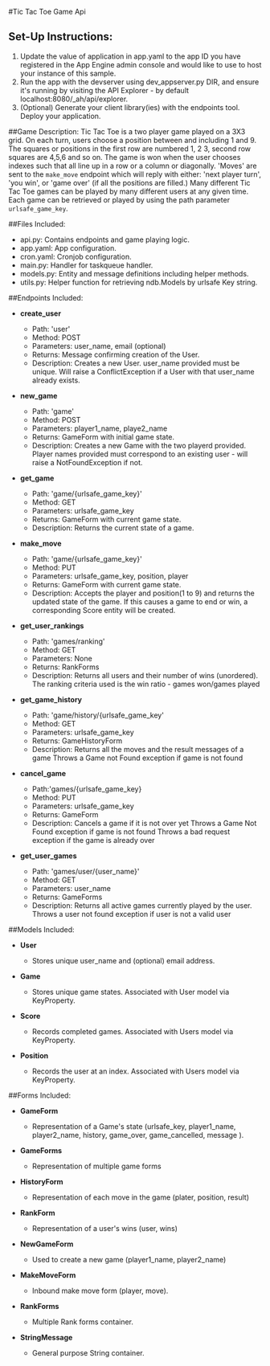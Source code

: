 #Tic Tac Toe Game Api

## Set-Up Instructions:
1.  Update the value of application in app.yaml to the app ID you have registered
 in the App Engine admin console and would like to use to host your instance of this sample.
1.  Run the app with the devserver using dev_appserver.py DIR, and ensure it's
 running by visiting the API Explorer - by default localhost:8080/_ah/api/explorer.
1.  (Optional) Generate your client library(ies) with the endpoints tool.
 Deploy your application.
 
 
 
##Game Description:
Tic Tac Toe is a two player game played on a 3X3 grid. On each turn, users choose a position between and including 1 and 9. 
The squares or positions in the first row are numbered 1, 2 3, second row squares are 4,5,6 and so on.
The game is won when the user chooses indexes such that all line up in a row or a column or diagonally. 
'Moves' are sent to the `make_move` endpoint which will reply
with either: 'next player turn', 'you win', or 'game over' (if all the positions are filled.)
Many different Tic Tac Toe games can be played by many different users at any
given time. Each game can be retrieved or played by using the path parameter
`urlsafe_game_key`.

##Files Included:
 - api.py: Contains endpoints and game playing logic.
 - app.yaml: App configuration.
 - cron.yaml: Cronjob configuration.
 - main.py: Handler for taskqueue handler.
 - models.py: Entity and message definitions including helper methods.
 - utils.py: Helper function for retrieving ndb.Models by urlsafe Key string.

##Endpoints Included:
 - **create_user**
    - Path: 'user'
    - Method: POST
    - Parameters: user_name, email (optional)
    - Returns: Message confirming creation of the User.
    - Description: Creates a new User. user_name provided must be unique. Will 
    raise a ConflictException if a User with that user_name already exists.
    
 - **new_game**
    - Path: 'game'
    - Method: POST
    - Parameters: player1_name, playe2_name
    - Returns: GameForm with initial game state.
    - Description: Creates a new Game with the two playerd provided. Player names 
      provided must correspond to an existing user - will raise a NotFoundException if not.

     
 - **get_game**
    - Path: 'game/{urlsafe_game_key}'
    - Method: GET
    - Parameters: urlsafe_game_key
    - Returns: GameForm with current game state.
    - Description: Returns the current state of a game.
    
 - **make_move**
    - Path: 'game/{urlsafe_game_key}'
    - Method: PUT
    - Parameters: urlsafe_game_key, position, player
    - Returns: GameForm with current game state.
    - Description: Accepts the player and position(1 to 9) and returns the updated state 
      of the game. If this causes a game to end or win, a corresponding Score entity will be created.


 - **get_user_rankings**
    - Path: 'games/ranking'
    - Method: GET
    - Parameters: None
    - Returns: RankForms
    - Description: Returns all users and their number of wins (unordered). 
      The ranking criteria used is the win ratio - games won/games played
      
 - **get_game_history**
    - Path: 'game/history/{urlsafe_game_key'
    - Method: GET
    - Parameters: urlsafe_game_key
    - Returns: GameHistoryForm
    - Description: Returns all the moves and the result messages of a game
      Throws a Game not Found exception if game is not found
    
 - **cancel_game**
    - Path:'games/{urlsafe_game_key}
    - Method: PUT
    - Parameters: urlsafe_game_key
    - Returns: GameForm
    - Description: Cancels a game if it is not over yet
      Throws a Game Not Found exception if game is not found
      Throws a bad request exception if the game is already over
   
 - **get_user_games**
    - Path: 'games/user/{user_name}'
    - Method: GET
    - Parameters: user_name
    - Returns: GameForms
    - Description: Returns all active games currently played by the user.
      Throws a user not found exception if user is not a valid user

 

##Models Included:
 - **User**
    - Stores unique user_name and (optional) email address.
    
 - **Game**
    - Stores unique game states. Associated with User model via KeyProperty.
    
 - **Score**
    - Records completed games. Associated with Users model via KeyProperty.
     
 - **Position**
    - Records the user at an index. Associated with Users model via KeyProperty.
    
##Forms Included:
 - **GameForm**
    - Representation of a Game's state (urlsafe_key, player1_name, player2_name, 
             history, game_over, game_cancelled, message ).
 - **GameForms**
    - Representation of multiple game forms
 
 - **HistoryForm**
    - Representation of each move in the game (plater, position, result)
    
 - **RankForm**
    - Representation of a user's wins (user, wins)
    
 - **NewGameForm**
    - Used to create a new game (player1_name, player2_name)
    
 - **MakeMoveForm**
    - Inbound make move form (player, move).
    
 - **RankForms**
    - Multiple Rank forms container.

 - **StringMessage**
    - General purpose String container.
